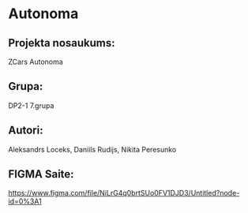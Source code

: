 # Autonoma

## Projekta nosaukums: 
ZCars Autonoma

## Grupa: 
DP2-1
7.grupa 

## Autori: 
Aleksandrs Loceks,
Daniils Rudijs,
Nikita Peresunko

## FIGMA Saite: 
https://www.figma.com/file/NiLrG4q0brtSUo0FV1DJD3/Untitled?node-id=0%3A1